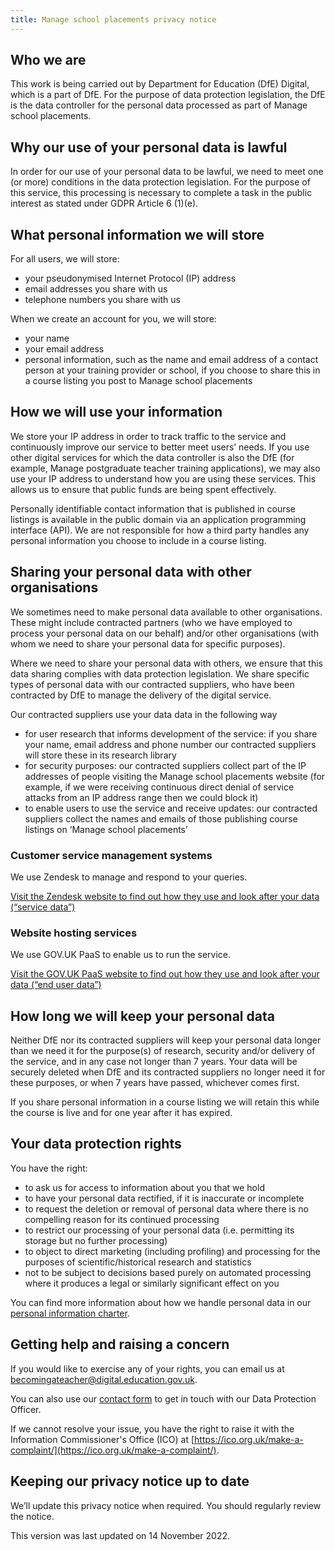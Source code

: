 ```yaml
---
title: Manage school placements privacy notice
---
```


## Who we are

This work is being carried out by Department for Education (DfE) Digital, which is a part of DfE. For the purpose of data protection legislation, the DfE is the data controller for the personal data processed as part of Manage school placements.

## Why our use of your personal data is lawful

In order for our use of your personal data to be lawful, we need to meet one (or more) conditions in the data protection legislation. For the purpose of this service, this processing is necessary to complete a task in the public interest as stated under GDPR Article 6 (1)(e).

## What personal information we will store

For all users, we will store:

- your pseudonymised Internet Protocol (IP) address
- email addresses you share with us
- telephone numbers you share with us

When we create an account for you, we will store:

- your name
- your email address
- personal information, such as the name and email address of a contact person at your training provider or school, if you choose to share this in a course listing you post to Manage school placements

## How we will use your information

We store your IP address in order to track traffic to the service and continuously improve our service to better meet users’ needs. If you use other digital services for which the data controller is also the DfE (for example, Manage postgraduate teacher training applications), we may also use your IP address to understand how you are using these services. This allows us to ensure that public funds are being spent effectively.

Personally identifiable contact information that is published in course listings is available in the public domain via an application programming interface (API). We are not responsible for how a third party handles any personal information you choose to include in a course listing.

## Sharing your personal data with other organisations

We sometimes need to make personal data available to other organisations. These might include contracted partners (who we have employed to process your personal data on our behalf) and/or other organisations (with whom we need to share your personal data for specific purposes).

Where we need to share your personal data with others, we ensure that this data sharing complies with data protection legislation. We share specific types of personal data with our contracted suppliers, who have been contracted by DfE to manage the delivery of the digital service.

Our contracted suppliers use your data data in the following way

- for user research that informs development of the service: if you share your name, email address and phone number our contracted suppliers will store these in its research library
- for security purposes: our contracted suppliers collect part of the IP addresses of people visiting the Manage school placements website (for example, if we were receiving continuous direct denial of service attacks from an IP address range then we could block it)
- to enable users to use the service and receive updates: our contracted suppliers collect the names and emails of those publishing course listings on ‘Manage school placements’

### Customer service management systems

We use Zendesk to manage and respond to your queries.

[Visit the Zendesk website to find out how they use and look after your data (“service data”)](https://www.zendesk.co.uk/company/privacy-and-data-protection/#faq-general-1)

### Website hosting services

We use GOV.UK PaaS to enable us to run the service.

[Visit the GOV.UK PaaS website to find out how they use and look after your data (“end user data”)](https://www.cloud.service.gov.uk/privacy-notice/#what-data-we-collect-from-end-users)

## How long we will keep your personal data

Neither DfE nor its contracted suppliers will keep your personal data longer than we need it for the purpose(s) of research, security and/or delivery of the service, and in any case not longer than 7 years. Your data will be securely deleted when DfE and its contracted suppliers no longer need it for these purposes, or when 7 years have passed, whichever comes first.

If you share personal information in a course listing we will retain this while the course is live and for one year after it has expired.

## Your data protection rights

You have the right:

- to ask us for access to information about you that we hold
- to have your personal data rectified, if it is inaccurate or incomplete
- to request the deletion or removal of personal data where there is no compelling reason for its continued processing
- to restrict our processing of your personal data (i.e. permitting its storage but no further processing)
- to object to direct marketing (including profiling) and processing for the purposes of scientific/historical research and statistics
- not to be subject to decisions based purely on automated processing where it produces a legal or similarly significant effect on you

You can find more information about how we handle personal data in our [personal information charter](https://www.gov.uk/government/organisations/department-for-education/about/personal-information-charter).

## Getting help and raising a concern

If you would like to exercise any of your rights, you can email us at [becomingateacher@digital.education.gov.uk](mailto:becomingateacher@digital.education.gov.uk).

You can also use our [contact form](https://form.education.gov.uk/) to get in touch with our Data Protection Officer.

If we cannot resolve your issue, you have the right to raise it with the Information Commissioner's Office (ICO) at [https://ico.org.uk/make-a-complaint/](https://ico.org.uk/make-a-complaint/).

## Keeping our privacy notice up to date

We’ll update this privacy notice when required. You should regularly review the notice.

This version was last updated on 14 November 2022.
